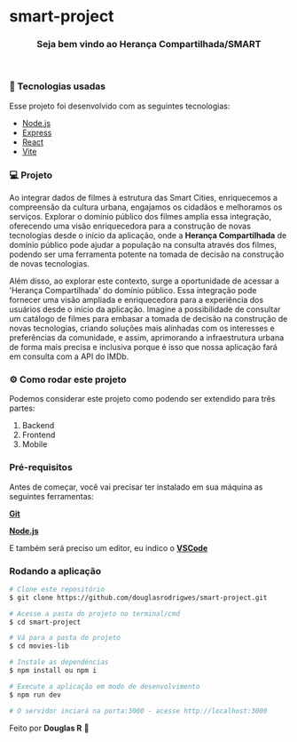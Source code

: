 # smart-project

<h3 align="center">
 <b>Seja bem vindo ao Herança Compartilhada/SMART</b>
</h3>

<br>

### :rocket: Tecnologias usadas
Esse projeto foi desenvolvido com as seguintes tecnologias:
- [Node.js](https://nodejs.org/en/)
- [Express](https://expressjs.com/pt-br/)
- [React](https://pt-br.reactjs.org/)
- [Vite](https://vitejs.dev/)
  

### 💻 Projeto

Ao integrar dados de filmes à estrutura das Smart Cities, enriquecemos a compreensão da cultura urbana, engajamos os cidadãos e melhoramos os serviços. Explorar o domínio público dos filmes amplia essa integração, oferecendo uma visão enriquecedora para a construção de novas tecnologias desde o início da aplicação, onde a <b>Herança Compartilhada</b> de domínio público pode ajudar a população na consulta através dos filmes, podendo ser uma ferramenta potente na tomada de decisão na construção de novas tecnologias.

Além disso, ao explorar este contexto, surge a oportunidade de acessar a 'Herança Compartilhada' do domínio público. Essa integração pode fornecer uma visão ampliada e enriquecedora para a experiência dos usuários desde o início da aplicação. Imagine a possibilidade de consultar um catálogo de filmes para embasar a tomada de decisão na construção de novas tecnologias, criando soluções mais alinhadas com os interesses e preferências da comunidade, e assim, aprimorando a infraestrutura urbana de forma mais precisa e inclusiva porque é isso que nossa aplicação fará em consulta com a API do IMDb.

### ⚙ Como rodar este projeto

Podemos considerar este projeto como podendo ser extendido para três partes:

1. Backend
2. Frontend
3. Mobile

### Pré-requisitos

Antes de começar, você vai precisar ter instalado em sua máquina as seguintes ferramentas:

<b>[Git](https://git-scm.com)</b>

<b>[Node.js](https://nodejs.org/en/)</b>


E também será preciso um editor, eu indico o <b>[VSCode](https://code.visualstudio.com/)</b>

### Rodando a aplicação

```bash
# Clone este repositório
$ git clone https://github.com/douglasrodrigwes/smart-project.git

# Acesse a pasta do projeto no terminal/cmd
$ cd smart-project

# Vá para a pasta do projeto
$ cd movies-lib

# Instale as dependências
$ npm install ou npm i

# Execute a aplicação em modo de desenvolvimento
$ npm run dev

# O servidor inciará na porta:3000 - acesse http://localhost:3000
```

Feito por **Douglas R** 🤙
